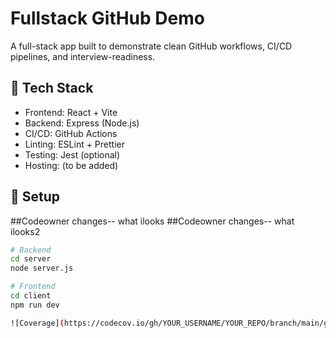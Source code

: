 # Fullstack GitHub Demo

A full-stack app built to demonstrate clean GitHub workflows, CI/CD pipelines, and interview-readiness.

## 🔧 Tech Stack

- Frontend: React + Vite
- Backend: Express (Node.js)
- CI/CD: GitHub Actions
- Linting: ESLint + Prettier
- Testing: Jest (optional)
- Hosting: (to be added)

## 🚀 Setup
##Codeowner changes-- what ilooks
##Codeowner changes-- what ilooks2

```bash
# Backend
cd server
node server.js

# Frontend
cd client
npm run dev

![Coverage](https://codecov.io/gh/YOUR_USERNAME/YOUR_REPO/branch/main/graph/badge.svg)
